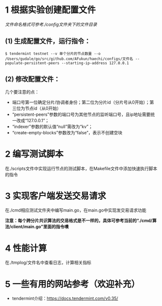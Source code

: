 # 1 根据实验创建配置文件
*文件命名格式可参考./config文件夹下的文件目录*

## (1) 生成配置文件，运行指令：
```
$ tendermint testnet --v 单个分片的节点数量 --o /Users/gudale/go/src/github.com/AFukun/haechi/configs/文件名 --populate-persistent-peers --starting-ip-address 127.0.0.1
```
## (2) 修改配置文件：
几个要注意的点：
- 端口号第一位确定分片/协调者身份；第二位为分片id（分片号从0开始）；第三位为节点id（从0开始）
- “persistent-peers”参数的端口号为其他节点的监听端口号，且ip地址需要统一改成“127.0.0.1”；
- “indexer”参数的默认值“null”需改为“kv”；
- “create-empty-blocks”参数改为“false”，表示不创建空块

# 2 编写测试脚本
在./scripts文件中实现运行节点的测试脚本，在Makefile文件中添加快速执行脚本的指令

# 3 实现客户端发送交易请求
在./cmd相应测试文件夹中编写main.go，在main.go中实现发交易请求功能

**注意：每个跨分片共识算法的交易格式是不一样的，具体可参考当前的“./cmd/算法/client/main.go”里面的指令噢**

# 4 性能计算
在./tmplog/文件名中查看日志，计算相关指标

# 5 一些有用的网站参考（欢迎补充）
- tendermint介绍：https://docs.tendermint.com/v0.35/